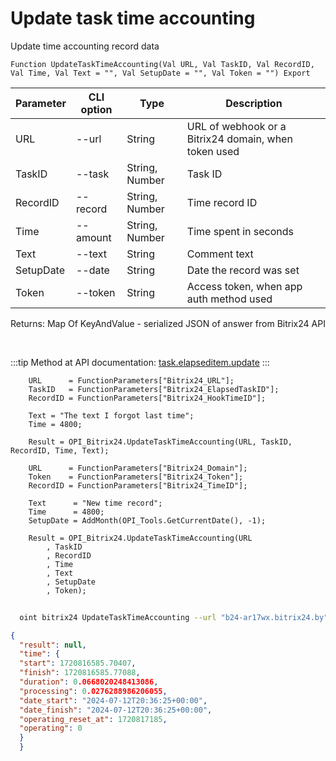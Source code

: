 ﻿---
sidebar_position: 5
---

# Update task time accounting
 Update time accounting record data



`Function UpdateTaskTimeAccounting(Val URL, Val TaskID, Val RecordID, Val Time, Val Text = "", Val SetupDate = "", Val Token = "") Export`

  | Parameter | CLI option | Type | Description |
  |-|-|-|-|
  | URL | --url | String | URL of webhook or a Bitrix24 domain, when token used |
  | TaskID | --task | String, Number | Task ID |
  | RecordID | --record | String, Number | Time record ID |
  | Time | --amount | String, Number | Time spent in seconds |
  | Text | --text | String | Comment text |
  | SetupDate | --date | String | Date the record was set |
  | Token | --token | String | Access token, when app auth method used |

  
  Returns:  Map Of KeyAndValue - serialized JSON of answer from Bitrix24 API

<br/>

:::tip
Method at API documentation: [task.elapseditem.update](https://dev.1c-bitrix.ru/rest_help/tasks/task/elapseditem/update.php)
:::
<br/>


```bsl title="Code example"
    URL      = FunctionParameters["Bitrix24_URL"];
    TaskID   = FunctionParameters["Bitrix24_ElapsedTaskID"];
    RecordID = FunctionParameters["Bitrix24_HookTimeID"];

    Text = "The text I forgot last time";
    Time = 4800;

    Result = OPI_Bitrix24.UpdateTaskTimeAccounting(URL, TaskID, RecordID, Time, Text);

    URL      = FunctionParameters["Bitrix24_Domain"];
    Token    = FunctionParameters["Bitrix24_Token"];
    RecordID = FunctionParameters["Bitrix24_TimeID"];

    Text      = "New time record";
    Time      = 4800;
    SetupDate = AddMonth(OPI_Tools.GetCurrentDate(), -1);

    Result = OPI_Bitrix24.UpdateTaskTimeAccounting(URL
        , TaskID
        , RecordID
        , Time
        , Text
        , SetupDate
        , Token);
```



```sh title="CLI command example"
    
  oint bitrix24 UpdateTaskTimeAccounting --url "b24-ar17wx.bitrix24.by" --task "1088" --record "308" --amount "4800" --text "The text I forgot last time" --date %date% --token "fe3fa966006e9f06006b12e400000001000..."

```

```json title="Result"
{
  "result": null,
  "time": {
  "start": 1720816585.70407,
  "finish": 1720816585.77088,
  "duration": 0.0668020248413086,
  "processing": 0.0276288986206055,
  "date_start": "2024-07-12T20:36:25+00:00",
  "date_finish": "2024-07-12T20:36:25+00:00",
  "operating_reset_at": 1720817185,
  "operating": 0
  }
  }
```
